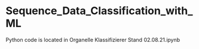 # Sequence_Data_Classification_with_ML

Python code is located in Organelle Klassifizierer Stand 02.08.21.ipynb
